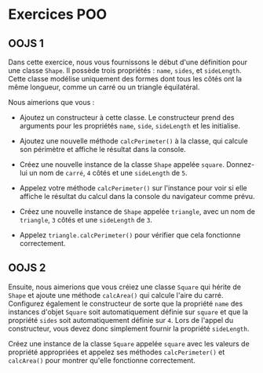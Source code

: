 # Exercices POO

## OOJS 1

Dans cette exercice, nous vous fournissons le début d'une définition pour une classe `Shape`. Il possède trois propriétés : `name`, `sides`, et `sideLength`. Cette classe modélise uniquement des formes dont tous les côtés ont la même longueur, comme un carré ou un triangle équilatéral.

Nous aimerions que vous :

- Ajoutez un constructeur à cette classe. Le constructeur prend des arguments pour les propriétés `name`, `side`, `sideLength` et les initialise.

- Ajoutez une nouvelle méthode `calcPerimeter()` à la classe, qui calcule son périmètre et affiche le résultat dans la console.

- Créez une nouvelle instance de la classe `Shape` appelée `square`. Donnez-lui un nom de `carré`, `4` côtés et une `sideLength` de `5`.

- Appelez votre méthode `calcPerimeter()` sur l'instance pour voir si elle affiche le résultat du calcul dans la console du navigateur comme prévu.

- Créez une nouvelle instance de `Shape` appelée `triangle`, avec un nom de `triangle`, `3` côtés et une `sideLength` de `3`.

- Appelez `triangle.calcPerimeter()` pour vérifier que cela fonctionne correctement.

## OOJS 2

Ensuite, nous aimerions que vous créiez une classe `Square` qui hérite de `Shape` et ajoute une méthode `calcArea()` qui calcule l'aire du carré. Configurez également le constructeur de sorte que la propriété `name` des instances d'objet `Square` soit automatiquement définie sur `square` et que la propriété `sides` soit automatiquement définie sur `4`. Lors de l'appel du constructeur, vous devez donc simplement fournir la propriété `sideLength`.

Créez une instance de la classe `Square` appelée `square` avec les valeurs de propriété appropriées et appelez ses méthodes `calcPerimeter()` et `calcArea()` pour montrer qu'elle fonctionne correctement.
